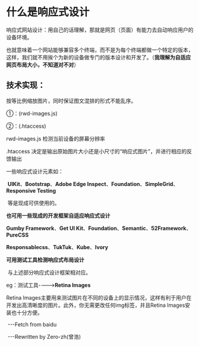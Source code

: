 # 什么是响应式设计

响应式网站设计：用自己的话理解，那就是网页（页面）有能力去自动响应用户的设备环境。

也就意味着一个网站能够兼容多个终端，而不是为每个终端都做一个特定的版本，这样，我们就不用挨个为新的设备做专门的版本设计和开发了。（**我理解为自适应网页布局大小，不知道对不对**）

## 技术实现：

按等比例缩放图片，同时保证图文混排的形式不能乱序。

①：(rwd-images.js)

②：(.htaccess)

rwd-images.js  检测当前设备的屏幕分辨率

.htaccess  决定是输出原始图片大小还是小尺寸的“响应式图片”，并进行相应的反馈输出

一些响应式设计元素如：

​     **UIKit**、**Bootstrap**、**Adobe Edge Inspect**、**Foundation**、**SimpleGrid**、**Responsive Testing**  

​           等是现成可供使用的。

**也可用一些现成的开发框架自适应响应式设计**

**Gumby Framework**、**Get UI Kit**、**Foundation**、**Semantic**、**52Framework**、**PureCSS**

**Responsablecss**、**TukTuk**、**Kube**、**Ivory**

**可用测试工具检测响应式布局设计**

​	与上述部分响应式设计框架相对应。

eg：测试工具---->**Retina Images**

Retina Images主要用来测试图片在不同的设备上的显示情况，这样有利于用户在开发出高清晰度的图片。此外，你无需更改任何img标签，并且Retina Images安装也十分方便。

​													---Fetch from baidu

​														---Rewritten by Zero-zh(曾浩)